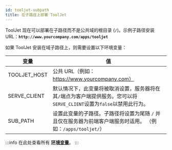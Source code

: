 ```yaml
---
id: tooljet-subpath
title: 在子路径上部署 ToolJet
---
```


ToolJet 现在可以部署在子路径而不是公共域的根目录 (`/`)。示例子路径安装 URL：**`http://www.yourcompany.com/apps/tooljet`**

如果 ToolJet 安装在域子路径上，则需要设置以下环境变量：

| 变量         | 值                                                                                                                     |
| ------------ | ---------------------------------------------------------------------------------------------------------------------- |
| TOOLJET_HOST | 公共 URL（例如：https://www.yourcompany.com）                                                                          |
| SERVE_CLIENT | 默认情况下，此变量将被取消设置，服务器将在其`/`端点为客户端提供服务。您可以将`SERVE_CLIENT`设置为`false`以禁用此行为。 |
| SUB_PATH     | 设置此变量的子路径。子路径将设置为尾随 `/` 并且仅在服务器为前端客户端服务时适用。 （例如：`/apps/tooljet/`）           |


:::info
在此处查看所有 **[环境变量](/docs/setup/env-vars)**。
:::


